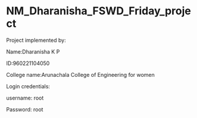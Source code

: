 # NM_Dharanisha_FSWD_Friday_project
Project implemented by:

Name:Dharanisha K P

ID:960221104050

College name:Arunachala College of Engineering for women

Login credentials:

username: root

Password: root
